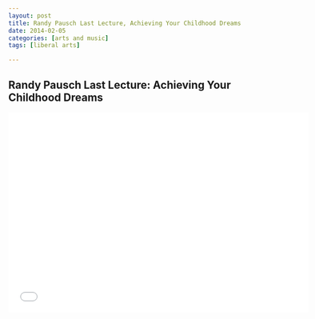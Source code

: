 ```yaml
---
layout: post
title: Randy Pausch Last Lecture, Achieving Your Childhood Dreams
date: 2014-02-05
categories: [arts and music]
tags: [liberal arts]

---
```


Randy Pausch Last Lecture: Achieving Your Childhood Dreams
---

<iframe width="600" height="400" src="//www.youtube.com/embed/ji5_MqicxSo" frameborder="0" allowfullscreen></iframe>